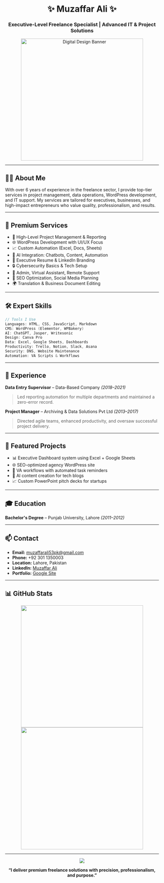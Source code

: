 <h1 align="center">✨ Muzaffar Ali ✨</h1>
<h3 align="center">Executive-Level Freelance Specialist | Advanced IT & Project Solutions</h3>

<p align="center">
  <img src="https://media.giphy.com/media/qgQUggAC3Pfv687qPC/giphy.gif" width="400" alt="Digital Design Banner">
</p>

---

## 🧑‍💼 About Me

With over 6 years of experience in the freelance sector, I provide top-tier services in project management, data operations, WordPress development, and IT support. My services are tailored for executives, businesses, and high-impact entrepreneurs who value quality, professionalism, and results.

---

## 🔧 Premium Services

- 🚀 High-Level Project Management & Reporting
- 🌐 WordPress Development with UI/UX Focus
- 📈 Custom Automation (Excel, Docs, Sheets)
- 🤖 AI Integration: Chatbots, Content, Automation
- 📝 Executive Resume & LinkedIn Branding
- 🔒 Cybersecurity Basics & Tech Setup
- 📠 Admin, Virtual Assistant, Remote Support
- 📣 SEO Optimization, Social Media Planning
- 🌍 Translation & Business Document Editing

---

## 🛠️ Expert Skills

```go
// Tools I Use
Languages: HTML, CSS, JavaScript, Markdown
CMS: WordPress (Elementor, WPBakery)
AI: ChatGPT, Jasper, Writesonic
Design: Canva Pro
Data: Excel, Google Sheets, Dashboards
Productivity: Trello, Notion, Slack, Asana
Security: DNS, Website Maintenance
Automation: VA Scripts & Workflows
```

---

## 📍 Experience

**Data Entry Supervisor** – Data-Based Company *(2018–2021)*  
> Led reporting automation for multiple departments and maintained a zero-error record.

**Project Manager** – Archiving & Data Solutions Pvt Ltd *(2013–2017)*  
> Directed agile teams, enhanced productivity, and oversaw successful project delivery.

---

## 💼 Featured Projects

- 📊 Executive Dashboard system using Excel + Google Sheets
- 🌐 SEO-optimized agency WordPress site
- 🤖 VA workflows with automated task reminders
- 🧠 AI content creation for tech blogs
- 📈 Custom PowerPoint pitch decks for startups

---

## 🎓 Education

**Bachelor's Degree** – Punjab University, Lahore *(2011–2012)*

---

## 📫 Contact

- **Email:** muzaffarali53pk@gmail.com  
- **Phone:** +92 301 1350003  
- **Location:** Lahore, Pakistan  
- **LinkedIn:** [Muzaffar Ali](https://linkedin.com/in/muzaffar-ali-74850130b)  
- **Portfolio:** [Google Site](https://sites.google.com/view/muzaffaralifreelancing/)

---

## 📊 GitHub Stats

<p align="center">
  <img src="https://github-readme-stats.vercel.app/api?username=muzaffarali53pk&show_icons=true&theme=radical" width="400">
  <img src="https://github-readme-stats.vercel.app/api/top-langs/?username=muzaffarali53pk&layout=compact&theme=radical" width="400">
</p>

---

<p align="center">
  <img src="https://capsule-render.vercel.app/api?type=waving&color=2e55a3&height=120&section=footer"/>
</p>

<p align="center">
  <strong>“I deliver premium freelance solutions with precision, professionalism, and purpose.”</strong>
</p>
